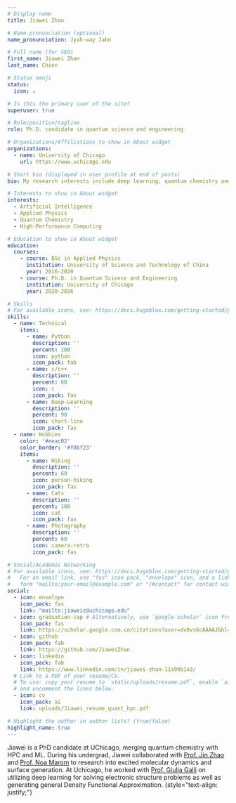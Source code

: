 ```yaml
---
# Display name
title: Jiawei Zhan

# Name pronunciation (optional)
name_pronunciation: Jyah-way Jahn

# Full name (for SEO)
first_name: Jiawei Zhan
last_name: Chien

# Status emoji
status:
  icon: ☕️

# Is this the primary user of the site?
superuser: true

# Role/position/tagline
role: Ph.D. candidate in quantum science and engineering

# Organizations/Affiliations to show in About widget
organizations:
  - name: University of Chicago
    url: https://www.uchicago.edu

# Short bio (displayed in user profile at end of posts)
bio: My research interests include deep learning, quantum chemistry and high-performance computing.

# Interests to show in About widget
interests:
  - Artificial Intelligence
  - Applied Physics
  - Quantum Chemistry
  - High-Performance Computing

# Education to show in About widget
education:
  courses:
    - course: BSc in Applied Physics
      institution: University of Science and Technology of China
      year: 2016-2020
    - course: Ph.D. in Quantum Science and Engineering
      institution: University of Chicago
      year: 2020-2026

# Skills
# For available icons, see: https://docs.hugoblox.com/getting-started/page-builder/#icons
skills:
  - name: Technical
    items:
      - name: Python
        description: ''
        percent: 100
        icon: python
        icon_pack: fab
      - name: c/c++
        description: ''
        percent: 80
        icon: c
        icon_pack: fas
      - name: Deep-Learning
        description: ''
        percent: 90
        icon: chart-line
        icon_pack: fas
  - name: Hobbies
    color: '#eeac02'
    color_border: '#f0bf23'
    items:
      - name: Hiking
        description: ''
        percent: 60
        icon: person-hiking
        icon_pack: fas
      - name: Cats
        description: ''
        percent: 100
        icon: cat
        icon_pack: fas
      - name: Photography
        description: ''
        percent: 60
        icon: camera-retro
        icon_pack: fas

# Social/Academic Networking
# For available icons, see: https://docs.hugoblox.com/getting-started/page-builder/#icons
#   For an email link, use "fas" icon pack, "envelope" icon, and a link in the
#   form "mailto:your-email@example.com" or "/#contact" for contact widget.
social:
  - icon: envelope
    icon_pack: fas
    link: "mailto:jiaweiz@uchicago.edu"
  - icon: graduation-cap # Alternatively, use `google-scholar` icon from `ai` icon pack
    icon_pack: fas
    link: https://scholar.google.com.co/citations?user=dv0vs6cAAAAJ&hl=en
  - icon: github
    icon_pack: fab
    link: https://github.com/JiaweiZhan
  - icon: linkedin
    icon_pack: fab
    link: https://www.linkedin.com/in/jiawei-zhan-11a99b1a3/
  # Link to a PDF of your resume/CV.
  # To use: copy your resume to `static/uploads/resume.pdf`, enable `ai` icons in `params.yaml`,
  # and uncomment the lines below.
  - icon: cv
    icon_pack: ai
    link: uploads/Jiawei_resume_quant_hpc.pdf

# Highlight the author in author lists? (true/false)
highlight_name: true
---
```


Jiawei is a PhD candidate at UChicago, merging quantum chemistry with HPC and ML. During his undergrad, Jiawei collaborated with [Prof. Jin Zhao](http://staff.ustc.edu.cn/~zhaojin/) and [Prof. Noa Marom](https://mse.engineering.cmu.edu/directory/bios/marom-noa.html) to research into excited molecular dynamics and surface generation. At Uchicago, he worked with [Prof. Giulia Galli](https://galligroup.uchicago.edu) on utilizing deep learning for solving electronic structure problems as well as generating general Density Functional Approximation.
{style="text-align: justify;"}
